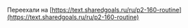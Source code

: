 Переехали на [https://text.sharedgoals.ru/ru/p2-160-routine](https://text.sharedgoals.ru/ru/p2-160-routine)

